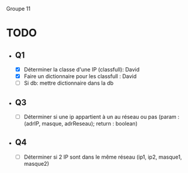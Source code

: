 Groupe 11

# TODO

- ## Q1
  - [x] Déterminer la classe d'une IP (classfull): David
  - [x] Faire un dictionnaire pour les classfull : David
  - [ ] Si db: mettre dictionnaire dans la db
- ## Q3
  - [ ] Déterminer si une ip appartient à un au réseau ou pas (param : (adrIP, masque, adrReseau); return : boolean)
- ## Q4
  - [ ] Déterminer si 2 IP sont dans le même réseau (ip1, ip2, masque1, masque2)
